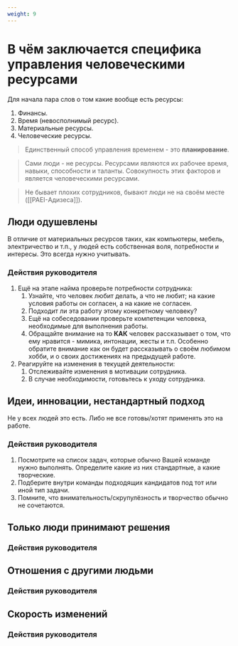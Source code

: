 ```yaml
---
weight: 9
---
```

# В чём заключается специфика управления человеческими ресурсами
Для начала пара слов о том какие вообще есть ресурсы:

1. Финансы.
2. Время (невосполнимый ресурс).
3. Материальные ресурсы.
4. Человеческие ресурсы.

> Единственный способ управления временем - это **планирование**.


> Сами люди - не ресурсы. Ресурсами являются их рабочее время, навыки, способности и таланты. Совокупность этих факторов и является человеческими ресурсами.


> Не бывает плохих сотрудников, бывают люди не на своём месте ([[PAEI-Адизеса]]).

## Люди одушевлены
В отличие от материальных ресурсов таких, как компьютеры, мебель, электричество и т.п., у людей есть собственная воля, потребности и интересы. Это всегда нужно учитывать.

### Действия руководителя
1. Ещё на этапе найма проверьте потребности сотрудника:
    1. Узнайте, что человек любит делать, а что не любит; на какие условия работы он согласен, а на какие не согласен.
    2. Подходит ли эта работу этому конкретному человеку?
    3. Ещё на собеседовании проверьте компетенции человека, необходимые для выполнения работы.
    4. Обращайте внимание на то **КАК** человек рассказывает о том, что ему нравится - мимика, интонации, жесты и т.п. Особенно обратите внимание как он будет рассказывать о своём любимом хобби, и о своих достижениях на предыдущей работе.
2. Реагируйте на изменения в текущей деятельности:
    1. Отслеживайте изменения в мотивации сотрудника.
    2. В случае необходимости, готовьтесь к уходу сотрудника.

## Идеи, инновации, нестандартный подход
Не у всех людей это есть. Либо не все готовы/хотят применять это на работе.

### Действия руководителя
1. Посмотрите на список задач, которые обычно Вашей команде нужно выполнять. Определите какие из них стандартные, а какие творческие.
2. Подберите внутри команды подходящих кандидатов под тот или иной тип задачи.
3. Помните, что внимательность/скрупулёзность и творчество обычно не сочетаются.

## Только люди принимают решения


### Действия руководителя

## Отношения с другими людьми

### Действия руководителя

## Скорость изменений

### Действия руководителя